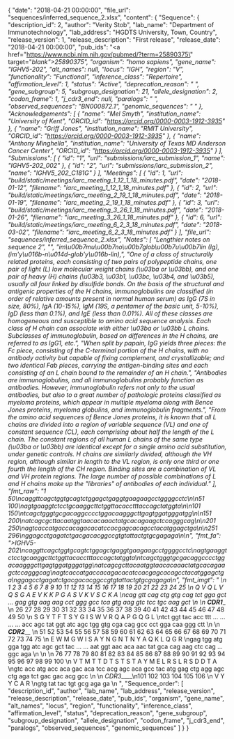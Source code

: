 {
    "date": "2018-04-21 00:00:00",
    "file_url": "sequences/inferred_sequence_2.xlsx",
    "content": {
        "Sequence": {
            "description_id": 2,
            "author": "Verity Stob",
            "lab_name": "Department of Immunotechnology",
            "lab_address": "HGDTS University, Town, Country",
            "release_version": 1,
            "release_description": "First release",
            "release_date": "2018-04-21 00:00:00",
            "pub_ids": "<a href=\"https://www.ncbi.nlm.nih.gov/pubmed/?term=25890375\" target=\"_blank\">25890375</a>",
            "organism": "homo sapiens",
            "gene_name": "IGHV5-2*02",
            "alt_names": null,
            "locus": "IGH",
            "region": "V",
            "functionality": "Functional",
            "inference_class": "Repertoire",
            "affirmation_level": 1,
            "status": "Active",
            "deprecation_reason": " ",
            "gene_subgroup": 5,
            "subgroup_designation": 21,
            "allele_designation": 2,
            "codon_frame": 1,
            "j_cdr3_end": null,
            "paralogs": " ",
            "observed_sequences": "BN000872.1",
            "genomic_sequences": " "
        },
        "Acknowledgements": [
            {
                "name": "Mel Smyth",
                "institution_name": "University of Kent",
                "ORCID_id": "https://orcid.org/0000-0003-1912-3935"
            },
            {
                "name": "Griff Jones",
                "institution_name": "RMIT University",
                "ORCID_id": "https://orcid.org/0000-0003-1912-3935"
            },
            {
                "name": "Anthony Minghella",
                "institution_name": "University of Texas MD Anderson Cancer Center",
                "ORCID_id": "https://orcid.org/0000-0003-1912-3935"
            }
        ],
        "Submissions": [
            {
                "id": "1",
                "url": "submissions/iarc_submission_1",
                "name": "IGHV5-2*02_002"
            },
            {
                "id": "2",
                "url": "submissions/iarc_submission_2",
                "name": "IGHV5_2*02_C181G"
            }
        ],
        "Meetings": [
            {
                "id": 1,
                "url": "build/static/meetings/iarc_meeting_1_12_1_18_minutes.pdf",
                "date": "2018-01-12",
                "filename": "iarc_meeting_1_12_1_18_minutes.pdf"
            },
            {
                "id": 2,
                "url": "build/static/meetings/iarc_meeting_2_19_1_18_minutes.pdf",
                "date": "2018-01-19",
                "filename": "iarc_meeting_2_19_1_18_minutes.pdf"
            },
            {
                "id": 3,
                "url": "build/static/meetings/iarc_meeting_3_26_1_18_minutes.pdf",
                "date": "2018-01-26",
                "filename": "iarc_meeting_3_26_1_18_minutes.pdf"
            },
            {
                "id": 6,
                "url": "build/static/meetings/iarc_meeting_6_2_3_18_minutes.pdf",
                "date": "2018-03-02",
                "filename": "iarc_meeting_6_2_3_18_minutes.pdf"
            }
        ],
        "file_url": "sequences/inferred_sequence_2.xlsx",
        "Notes": [
            "Lengthier notes on sequence 2",
            "",
            "im\u00b7mu\u00b7no\u00b7glob\u00b7u\u00b7lin (Ig), (im'y\u016b-n\u014d-glob'y\u016b-lin),",
            "One of a class of structurally related proteins, each consisting of two pairs of polypeptide chains, one pair of light (L) low molecular weight chains (\u03ba or \u03bb), and one pair of heavy (H) chains (\u03b3, \u03b1, \u03bc, \u03b4, and \u03b5), usually all four linked by disulfide bonds. On the basis of the structural and antigenic properties of the H chains, immunoglobulins are classified (in order of relative amounts present in normal human serum) as IgG (7S in size, 80%), IgA (10-15%), IgM (19S, a pentamer of the basic unit, 5-10%), IgD (less than 0.1%), and IgE (less than 0.01%). All of these classes are homogeneous and susceptible to amino acid sequence analysis. Each class of H chain can associate with either \u03ba or \u03bb L chains. Subclasses of immunoglobulin, based on differences in the H chains, are referred to as IgG1, etc.",
            "When split by papain, IgG yields three pieces: the Fc piece, consisting of the C-terminal portion of the H chains, with no antibody activity but capable of fixing complement, and crystallizable; and two identical Fab pieces, carrying the antigen-binding sites and each consisting of an L chain bound to the remainder of an H chain.",
            "Antibodies are immunoglobulins, and all immunoglobulins probably function as antibodies. However, immunoglobulin refers not only to the usual antibodies, but also to a great number of pathologic proteins classified as myeloma proteins, which appear in multiple myeloma along with Bence Jones proteins, myeloma globulins, and immunoglobulin fragments.",
            "From the amino acid sequences of Bence Jones proteins, it is known that all L chains are divided into a region of variable sequence (VL) and one of constant sequence (CL), each comprising about half the length of the L chain. The constant regions of all human L chains of the same type (\u03ba or \u03bb) are identical except for a single amino acid substitution, under genetic controls. H chains are similarly divided, although the VH region, although similar in length to the VL region, is only one third or one fourth the length of the CH region. Binding sites are a combination of VL and VH protein regions. The large number of possible combinations of L and H chains make up the \"libraries\" of antibodies of each individual."
        ],
        "fmt_raw": "1                                               50\ncaggttcagctggtgcagtctggagctgaggtgaagaagcctggggcctc\n\n51                                             100\nagtgaaggtctcctgcaaggcttctggttacacctttaccagctatggta\n\n101                                            150\ntcagctgggtgcgacaggcccctggacaagggcttgagtggatgggatgg\n\n151                                            200\natcagcgcttacaatggtaacacaaactatgcacagaagctccagggcag\n\n201                                            250\nagtcaccatgaccacagacacatccacgagcacagcctacatggagctga\n\n251                                        296\nggagcctgagatctgacgacacggccgtgtattactgtgcgagaga\n\n",
        "fmt_fa": ">IGHV5-2*02\ncaggttcagctggtgcagtctggagctgaggtgaagaagcctggggcctc\nagtgaaggtctcctgcaaggcttctggttacacctttaccagctatggta\ntcagctgggtgcgacaggcccctggacaagggcttgagtggatgggatgg\natcagcgcttacaatggtaacacaaactatgcacagaagctccagggcag\nagtcaccatgaccacagacacatccacgagcacagcctacatggagctga\nggagcctgagatctgacgacacggccgtgtattactgtgcgagaga\n",
        "fmt_imgt": "                                                                                                    \n 1   2   3   4   5   6   7   8   9   10  11  12  13  14  15  16  17  18  19  20  21  22  23  24  25 \n Q   V   Q   L   V   Q   S   G   A       E   V   K   K   P   G   A   S   V   K   V   S   C   K   A  \ncag gtt cag ctg gtg cag tct gga gct ... gag gtg aag aag cct ggg gcc tca gtg aag gtc tcc tgc aag gct \n \n   _____________________CDR1_______________________                                                 \n 26  27  28  29  30  31  32  33  34  35  36  37  38  39  40  41  42  43  44  45  46  47  48  49  50 \n S   G   Y   T   F                   T   S   Y   G   I   S   W   V   R   Q   A   P   G   Q   G   L  \ntct ggt tac acc ttt ... ... ... ... acc agc tat ggt atc agc tgg gtg cga cag gcc cct gga caa ggg ctt \n \n                    _________________CDR2___________________                                        \n 51  52  53  54  55  56  57  58  59  60  61  62  63  64  65  66  67  68  69  70  71  72  73  74  75 \n E   W   M   G   W   I   S   A   Y           N   G   N   T   N   Y   A   Q   K   L   Q       G   R  \ngag tgg atg gga tgg atc agc gct tac ... ... aat ggt aac aca aac tat gca cag aag ctc cag ... ggc aga \n \n                                                                                                    \n 76  77  78  79  80  81  82  83  84  85  86  87  88  89  90  91  92  93  94  95  96  97  98  99 100 \n V   T   M   T   T   D   T   S   T   S   T   A   Y   M   E   L   R   S   L   R   S   D   D   T   A  \ngtc acc atg acc aca gac aca tcc acg agc aca gcc tac atg gag ctg agg agc ctg aga tct gac gac acg gcc \n \n                 _CDR3_____\n101 102 103 104 105 106    \n V   Y   Y   C   A   R     \ngtg tat tac tgt gcg aga ga \n ",
        "Sequence_order": [
            "description_id",
            "author",
            "lab_name",
            "lab_address",
            "release_version",
            "release_description",
            "release_date",
            "pub_ids",
            "organism",
            "gene_name",
            "alt_names",
            "locus",
            "region",
            "functionality",
            "inference_class",
            "affirmation_level",
            "status",
            "deprecation_reason",
            "gene_subgroup",
            "subgroup_designation",
            "allele_designation",
            "codon_frame",
            "j_cdr3_end",
            "paralogs",
            "observed_sequences",
            "genomic_sequences"
        ]
    }
}